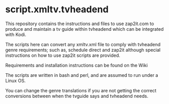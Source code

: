 # script.xmltv.tvheadend
This repository contains the instructions and files to use zap2it.com to produce and maintain a tv guide within tvheadend which can be integrated with Kodi.<p>
The scripts here can convert any xmltv.xml file to comply with tvheadend genre requirements; such as, schedule direct and zap2it although special instructions on how to use zap2it scripts are provided.<p>
Requirements and installation instructions can be found on the Wiki<p>
The scripts are written in bash and perl, and are assumed to run under a Linux OS.<p>
You can change the genre translations if you are not getting the correct conversions between when the tvguide says and tvheadend needs.

